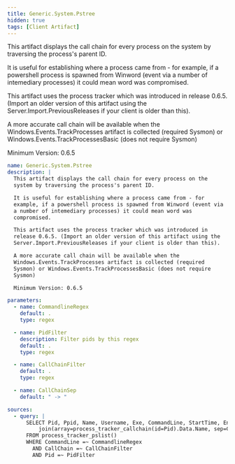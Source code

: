 ```yaml
---
title: Generic.System.Pstree
hidden: true
tags: [Client Artifact]
---
```


This artifact displays the call chain for every process on the
system by traversing the process's parent ID.

It is useful for establishing where a process came from - for
example, if a powershell process is spawned from Winword (event via
a number of intemediary processes) it could mean word was
compromised.

This artifact uses the process tracker which was introduced in
release 0.6.5. (Import an older version of this artifact using the
Server.Import.PreviousReleases if your client is older than this).

A more accurate call chain will be available when the
Windows.Events.TrackProcesses artifact is collected (required
Sysmon) or Windows.Events.TrackProcessesBasic (does not require
Sysmon)

Minimum Version: 0.6.5


```yaml
name: Generic.System.Pstree
description: |
  This artifact displays the call chain for every process on the
  system by traversing the process's parent ID.

  It is useful for establishing where a process came from - for
  example, if a powershell process is spawned from Winword (event via
  a number of intemediary processes) it could mean word was
  compromised.

  This artifact uses the process tracker which was introduced in
  release 0.6.5. (Import an older version of this artifact using the
  Server.Import.PreviousReleases if your client is older than this).

  A more accurate call chain will be available when the
  Windows.Events.TrackProcesses artifact is collected (required
  Sysmon) or Windows.Events.TrackProcessesBasic (does not require
  Sysmon)

  Minimum Version: 0.6.5

parameters:
  - name: CommandlineRegex
    default: .
    type: regex

  - name: PidFilter
    description: Filter pids by this regex
    default: .
    type: regex

  - name: CallChainFilter
    default: .
    type: regex

  - name: CallChainSep
    default: " -> "

sources:
  - query: |
      SELECT Pid, Ppid, Name, Username, Exe, CommandLine, StartTime, EndTime,
          join(array=process_tracker_callchain(id=Pid).Data.Name, sep=CallChainSep) AS CallChain
      FROM process_tracker_pslist()
      WHERE CommandLine =~ CommandlineRegex
        AND CallChain =~ CallChainFilter
        AND Pid =~ PidFilter

```
